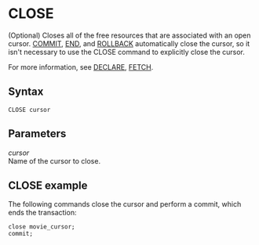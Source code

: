 # CLOSE<a name="close"></a>

\(Optional\) Closes all of the free resources that are associated with an open cursor\. [COMMIT](r_COMMIT.md), [END](r_END.md), and [ROLLBACK](r_ROLLBACK.md) automatically close the cursor, so it isn't necessary to use the CLOSE command to explicitly close the cursor\. 

For more information, see [DECLARE](declare.md), [FETCH](fetch.md)\. 

## Syntax<a name="close-synopsis"></a>

```
CLOSE cursor
```

## Parameters<a name="close-parameters"></a>

*cursor*   
Name of the cursor to close\. 

## CLOSE example<a name="close-example"></a>

The following commands close the cursor and perform a commit, which ends the transaction:

```
close movie_cursor;
commit;
```